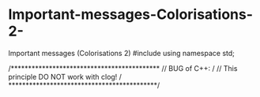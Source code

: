 # Important-messages-Colorisations-2-
Important messages (Colorisations 2)
#include <iostream>
using namespace std;

/*******************************************
//  BUG of C++:                            /
// This principle DO NOT work with clog!   /
*******************************************/
